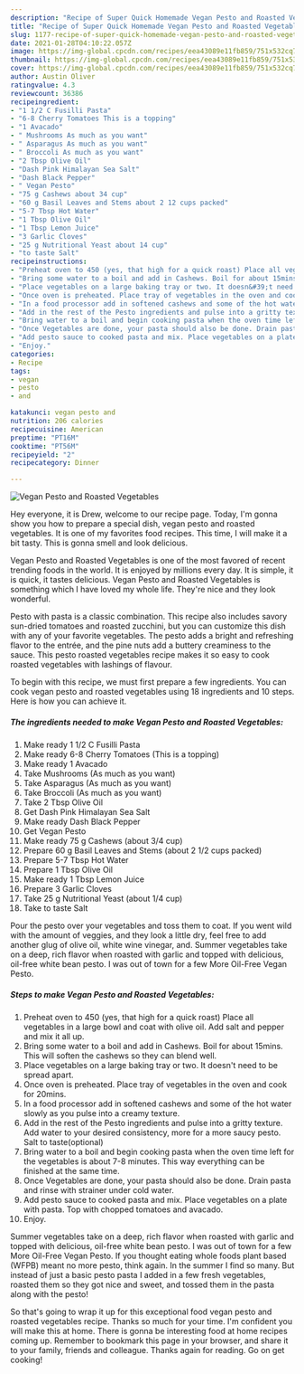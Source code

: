 ```yaml
---
description: "Recipe of Super Quick Homemade Vegan Pesto and Roasted Vegetables"
title: "Recipe of Super Quick Homemade Vegan Pesto and Roasted Vegetables"
slug: 1177-recipe-of-super-quick-homemade-vegan-pesto-and-roasted-vegetables
date: 2021-01-28T04:10:22.057Z
image: https://img-global.cpcdn.com/recipes/eea43089e11fb859/751x532cq70/vegan-pesto-and-roasted-vegetables-recipe-main-photo.jpg
thumbnail: https://img-global.cpcdn.com/recipes/eea43089e11fb859/751x532cq70/vegan-pesto-and-roasted-vegetables-recipe-main-photo.jpg
cover: https://img-global.cpcdn.com/recipes/eea43089e11fb859/751x532cq70/vegan-pesto-and-roasted-vegetables-recipe-main-photo.jpg
author: Austin Oliver
ratingvalue: 4.3
reviewcount: 36386
recipeingredient:
- "1 1/2 C Fusilli Pasta"
- "6-8 Cherry Tomatoes This is a topping"
- "1 Avacado"
- " Mushrooms As much as you want"
- " Asparagus As much as you want"
- " Broccoli As much as you want"
- "2 Tbsp Olive Oil"
- "Dash Pink Himalayan Sea Salt"
- "Dash Black Pepper"
- " Vegan Pesto"
- "75 g Cashews about 34 cup"
- "60 g Basil Leaves and Stems about 2 12 cups packed"
- "5-7 Tbsp Hot Water"
- "1 Tbsp Olive Oil"
- "1 Tbsp Lemon Juice"
- "3 Garlic Cloves"
- "25 g Nutritional Yeast about 14 cup"
- "to taste Salt"
recipeinstructions:
- "Preheat oven to 450 (yes, that high for a quick roast) Place all vegetables in a large bowl and coat with olive oil. Add salt and pepper and mix it all up."
- "Bring some water to a boil and add in Cashews. Boil for about 15mins. This will soften the cashews so they can blend well."
- "Place vegetables on a large baking tray or two. It doesn&#39;t need to be spread apart."
- "Once oven is preheated. Place tray of vegetables in the oven and cook for 20mins."
- "In a food processor add in softened cashews and some of the hot water slowly as you pulse into a creamy texture."
- "Add in the rest of the Pesto ingredients and pulse into a gritty texture. Add water to your desired consistency, more for a more saucy pesto. Salt to taste(optional)"
- "Bring water to a boil and begin cooking pasta when the oven time left for the vegetables is about 7-8 minutes. This way everything can be finished at the same time."
- "Once Vegetables are done, your pasta should also be done. Drain pasta and rinse with strainer under cold water."
- "Add pesto sauce to cooked pasta and mix. Place vegetables on a plate with pasta. Top with chopped tomatoes and avacado."
- "Enjoy."
categories:
- Recipe
tags:
- vegan
- pesto
- and

katakunci: vegan pesto and 
nutrition: 206 calories
recipecuisine: American
preptime: "PT16M"
cooktime: "PT56M"
recipeyield: "2"
recipecategory: Dinner

---
```



![Vegan Pesto and Roasted Vegetables](https://img-global.cpcdn.com/recipes/eea43089e11fb859/751x532cq70/vegan-pesto-and-roasted-vegetables-recipe-main-photo.jpg)

Hey everyone, it is Drew, welcome to our recipe page. Today, I'm gonna show you how to prepare a special dish, vegan pesto and roasted vegetables. It is one of my favorites food recipes. This time, I will make it a bit tasty. This is gonna smell and look delicious.

Vegan Pesto and Roasted Vegetables is one of the most favored of recent trending foods in the world. It is enjoyed by millions every day. It is simple, it is quick, it tastes delicious. Vegan Pesto and Roasted Vegetables is something which I have loved my whole life. They're nice and they look wonderful.

Pesto with pasta is a classic combination. This recipe also includes savory sun-dried tomatoes and roasted zucchini, but you can customize this dish with any of your favorite vegetables. The pesto adds a bright and refreshing flavor to the entrée, and the pine nuts add a buttery creaminess to the sauce. This pesto roasted vegetables recipe makes it so easy to cook roasted vegetables with lashings of flavour.


To begin with this recipe, we must first prepare a few ingredients. You can cook vegan pesto and roasted vegetables using 18 ingredients and 10 steps. Here is how you can achieve it.

<!--inarticleads1-->

##### The ingredients needed to make Vegan Pesto and Roasted Vegetables:

1. Make ready 1 1/2 C Fusilli Pasta
1. Make ready 6-8 Cherry Tomatoes (This is a topping)
1. Make ready 1 Avacado
1. Take  Mushrooms (As much as you want)
1. Take  Asparagus (As much as you want)
1. Take  Broccoli (As much as you want)
1. Take 2 Tbsp Olive Oil
1. Get Dash Pink Himalayan Sea Salt
1. Make ready Dash Black Pepper
1. Get  Vegan Pesto
1. Make ready 75 g Cashews (about 3/4 cup)
1. Prepare 60 g Basil Leaves and Stems (about 2 1/2 cups packed)
1. Prepare 5-7 Tbsp Hot Water
1. Prepare 1 Tbsp Olive Oil
1. Make ready 1 Tbsp Lemon Juice
1. Prepare 3 Garlic Cloves
1. Take 25 g Nutritional Yeast (about 1/4 cup)
1. Take to taste Salt


Pour the pesto over your vegetables and toss them to coat. If you went wild with the amount of veggies, and they look a little dry, feel free to add another glug of olive oil, white wine vinegar, and. Summer vegetables take on a deep, rich flavor when roasted with garlic and topped with delicious, oil-free white bean pesto. I was out of town for a few More Oil-Free Vegan Pesto. 

<!--inarticleads2-->

##### Steps to make Vegan Pesto and Roasted Vegetables:

1. Preheat oven to 450 (yes, that high for a quick roast) Place all vegetables in a large bowl and coat with olive oil. Add salt and pepper and mix it all up.
1. Bring some water to a boil and add in Cashews. Boil for about 15mins. This will soften the cashews so they can blend well.
1. Place vegetables on a large baking tray or two. It doesn&#39;t need to be spread apart.
1. Once oven is preheated. Place tray of vegetables in the oven and cook for 20mins.
1. In a food processor add in softened cashews and some of the hot water slowly as you pulse into a creamy texture.
1. Add in the rest of the Pesto ingredients and pulse into a gritty texture. Add water to your desired consistency, more for a more saucy pesto. Salt to taste(optional)
1. Bring water to a boil and begin cooking pasta when the oven time left for the vegetables is about 7-8 minutes. This way everything can be finished at the same time.
1. Once Vegetables are done, your pasta should also be done. Drain pasta and rinse with strainer under cold water.
1. Add pesto sauce to cooked pasta and mix. Place vegetables on a plate with pasta. Top with chopped tomatoes and avacado.
1. Enjoy.


Summer vegetables take on a deep, rich flavor when roasted with garlic and topped with delicious, oil-free white bean pesto. I was out of town for a few More Oil-Free Vegan Pesto. If you thought eating whole foods plant based (WFPB) meant no more pesto, think again. In the summer I find so many. But instead of just a basic pesto pasta I added in a few fresh vegetables, roasted them so they got nice and sweet, and tossed them in the pasta along with the pesto! 

So that's going to wrap it up for this exceptional food vegan pesto and roasted vegetables recipe. Thanks so much for your time. I'm confident you will make this at home. There is gonna be interesting food at home recipes coming up. Remember to bookmark this page in your browser, and share it to your family, friends and colleague. Thanks again for reading. Go on get cooking!
